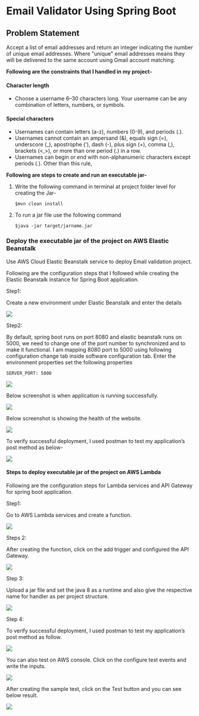# Email Validator Using Spring Boot
## Problem Statement

Accept a list of email addresses and return an integer indicating the number of unique email addresses.
Where "unique" email addresses means they will be delivered to the same account using Gmail account matching. 

 
**Following are the constraints that I handled in my project-**
#### Character length
- Choose a username 6–30 characters long. Your username can be any combination of letters, numbers, or symbols.

#### Special characters
- Usernames can contain letters (a-z), numbers (0-9), and periods (.).
- Usernames cannot contain an ampersand (&), equals sign (=), underscore (_), apostrophe ('), dash (-), plus sign (+), comma (,), brackets (<,>), or more than one period (.) in a row.
- Usernames can begin or end with non-alphanumeric characters except periods (.). Other than this rule,


**Following are steps to create and run an executable jar-**

1) Write the following command in terminal at project folder level for creating the Jar- 

    `$mvn clean install`

2) To run a jar file use the following command

    `$java -jar target/jarname.jar`

### Deploy the executable jar of the project on AWS Elastic Beanstalk


Use AWS Cloud Elastic Beanstalk service to deploy Email validation project. 


Following are the configuration steps that I followed while creating the Elastic Beanstalk instance for Spring Boot application.


Step1:


Create a new environment under Elastic Beanstalk and enter the details 

![](screenshots/configuration.png)

Step2:


By default, spring boot runs on port 8080 and elastic beanstalk runs on 5000, we need to change one of the port number to synchronized and to make it functional. I am mapping 8080 port to 5000 using following configuration change tab inside software configuration tab.
Enter the environment properties set the following properties

`SERVER_PORT: 5000`

![](screenshots/softwareconfiguration.png)  

Below screenshot is when application is running successfully.

![](screenshots/successful.png)

Below screenshot is showing the health of the website.

![](screenshots/healthofwebsite.png)


To verify successful deployment, I used postman to test my application’s post method as below- 

![](screenshots/testing.png)

#### Steps to deploy executable jar of the project on AWS Lambda

Following are the configuration steps for Lambda services and API Gateway for spring boot application.

Step1:

Go to AWS Lambda services and create a function. 

![](screenshots/lambdaconfiguration.png)

Steps 2:

After creating the function, click on the add trigger and configured the API Gateway.

![](screenshots/triggerconfiguration.png)

Step 3:

Upload a jar file and set the java 8 as a runtime and also give the respective name for handler as per project structure. 

![](screenshots/uploadjar.png)

Step 4: 

To verify successful deployment, I used postman to test my application’s post method as follow. 

![](screenshots/testinglambda.png)


You can also test on AWS console. Click on the configure test events and write the inputs. 

![](screenshots/configuretestevents.png)

After creating the sample test, click on the Test button and you can see below result.

![](screenshots/outputoflambda.png)









